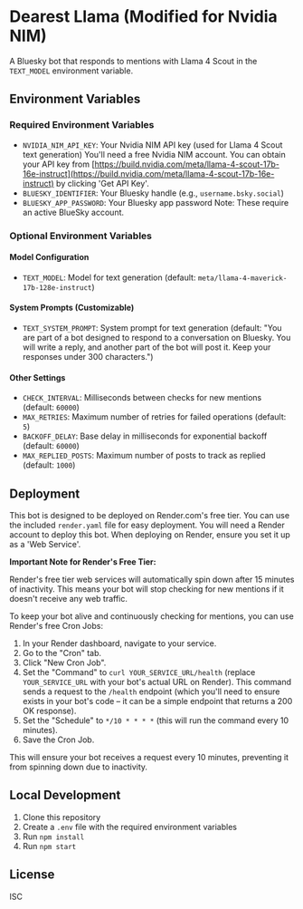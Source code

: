 # Dearest Llama (Modified for Nvidia NIM)

A Bluesky bot that responds to mentions with Llama 4 Scout in the `TEXT_MODEL` environment variable.

## Environment Variables

### Required Environment Variables

- `NVIDIA_NIM_API_KEY`: Your Nvidia NIM API key (used for Llama 4 Scout text generation)
You'll need a free Nvidia NIM account. You can obtain your API key from [https://build.nvidia.com/meta/llama-4-scout-17b-16e-instruct](https://build.nvidia.com/meta/llama-4-scout-17b-16e-instruct) by clicking 'Get API Key'.
- `BLUESKY_IDENTIFIER`: Your Bluesky handle (e.g., `username.bsky.social`)
- `BLUESKY_APP_PASSWORD`: Your Bluesky app password
Note: These require an active BlueSky account.

### Optional Environment Variables

#### Model Configuration
- `TEXT_MODEL`: Model for text generation (default: `meta/llama-4-maverick-17b-128e-instruct`)

#### System Prompts (Customizable)
- `TEXT_SYSTEM_PROMPT`: System prompt for text generation (default: "You are part of a bot designed to respond to a conversation on Bluesky. You will write a reply, and another part of the bot will post it. Keep your responses under 300 characters.")

#### Other Settings
- `CHECK_INTERVAL`: Milliseconds between checks for new mentions (default: `60000`)
- `MAX_RETRIES`: Maximum number of retries for failed operations (default: `5`)
- `BACKOFF_DELAY`: Base delay in milliseconds for exponential backoff (default: `60000`)
- `MAX_REPLIED_POSTS`: Maximum number of posts to track as replied (default: `1000`)

## Deployment

This bot is designed to be deployed on Render.com's free tier. You can use the included `render.yaml` file for easy deployment.
You will need a Render account to deploy this bot.
When deploying on Render, ensure you set it up as a 'Web Service'.

**Important Note for Render's Free Tier:**

Render's free tier web services will automatically spin down after 15 minutes of inactivity. This means your bot will stop checking for new mentions if it doesn't receive any web traffic.

To keep your bot alive and continuously checking for mentions, you can use Render's free Cron Jobs:

1.  In your Render dashboard, navigate to your service.
2.  Go to the "Cron" tab.
3.  Click "New Cron Job".
4.  Set the "Command" to `curl YOUR_SERVICE_URL/health` (replace `YOUR_SERVICE_URL` with your bot's actual URL on Render). This command sends a request to the `/health` endpoint (which you'll need to ensure exists in your bot's code – it can be a simple endpoint that returns a 200 OK response).
5.  Set the "Schedule" to `*/10 * * * *` (this will run the command every 10 minutes).
6.  Save the Cron Job.

This will ensure your bot receives a request every 10 minutes, preventing it from spinning down due to inactivity.

## Local Development

1. Clone this repository
2. Create a `.env` file with the required environment variables
3. Run `npm install`
4. Run `npm start`

## License

ISC

